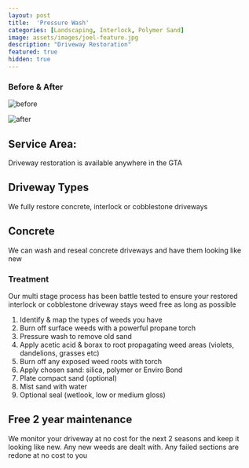 ```yaml
---
layout: post
title:  'Pressure Wash'
categories: [Landscaping, Interlock, Polymer Sand]
image: assets/images/joel-feature.jpg
description: "Driveway Restoration"
featured: true
hidden: true
---
```


### Before & After
![before](/assets/images/joel-side-before.jpg)

![after](/assets/images/joel-side-after.jpg)

## Service Area:
Driveway restoration is available anywhere in the GTA

## Driveway Types
We fully restore concrete, interlock or cobblestone driveways

## Concrete
We can wash and reseal concrete driveways and have them looking like new

### Treatment
Our multi stage process has been battle tested to ensure your restored interlock or cobblestone driveway stays weed free as long as possible

  1. Identify & map the types of weeds you have
  2. Burn off surface weeds with a powerful propane torch
  3. Pressure wash to remove old sand
  4. Apply acetic acid & borax to root propagating weed areas (violets, dandelions, grasses etc)
  5. Burn off any exposed weed roots with torch
  6. Apply chosen sand: silica, polymer or Enviro Bond
  7. Plate compact sand (optional)
  8. Mist sand with water
  9. Optional seal (wetlook, low or medium gloss)

## Free 2 year maintenance
We monitor your driveway at no cost for the next 2 seasons and keep it looking like new. Any new weeds are dealt with. Any failed sections are redone at no cost to you
